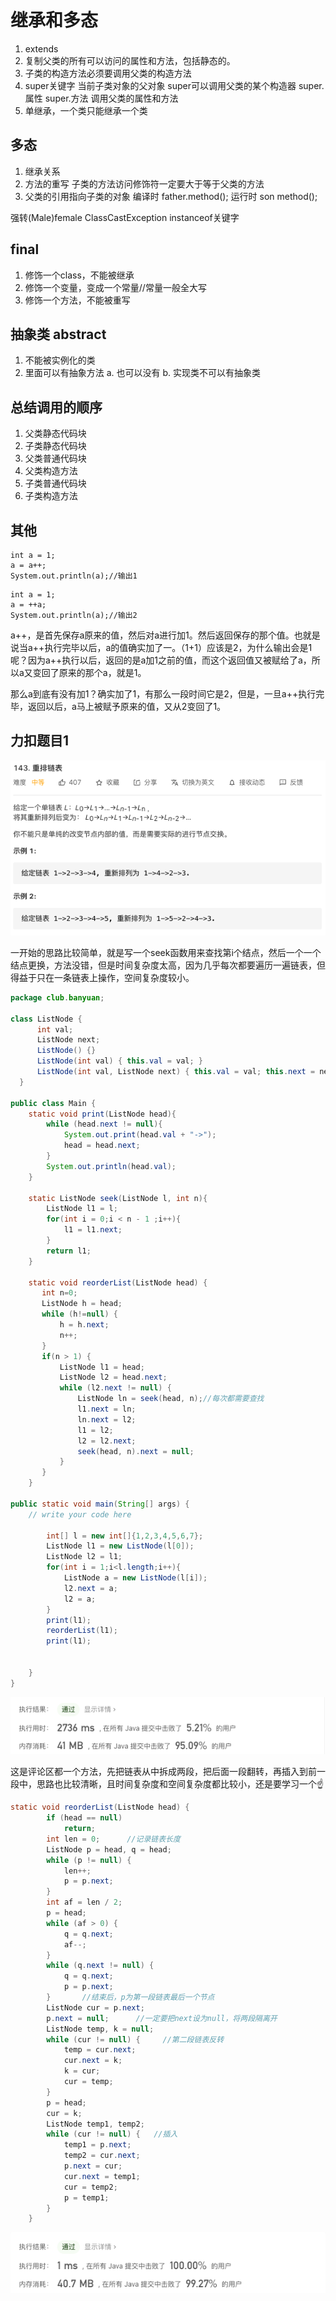 # 继承和多态

1. extends
2. 复制父类的所有可以访问的属性和方法，包括静态的。
3. 子类的构造方法必须要调用父类的构造方法
4. super关键字 当前子类对象的父对象
super可以调用父类的某个构造器
super.属性 super.方法 调用父类的属性和方法
5. 单继承，一个类只能继承一个类

## 多态
1. 继承关系
2. 方法的重写
子类的方法访问修饰符一定要大于等于父类的方法
3. 父类的引用指向子类的对象
编译时 father.method();
运行时 son method();

强转(Male)female ClassCastException
instanceof关键字

## final
1. 修饰一个class，不能被继承
2. 修饰一个变量，变成一个常量//常量一般全大写
3. 修饰一个方法，不能被重写

## 抽象类 abstract 
1. 不能被实例化的类
2. 里面可以有抽象方法
a. 也可以没有
b. 实现类不可以有抽象类

## 总结调用的顺序

1. 父类静态代码块
2. 子类静态代码块
3. 父类普通代码块
4. 父类构造方法
5. 子类普通代码块
6. 子类构造方法

## 其他
 
 ```
 int a = 1;
 a = a++;
 System.out.println(a);//输出1
 ```

  ```
 int a = 1;
 a = ++a;
 System.out.println(a);//输出2
 ```

a++，是首先保存a原来的值，然后对a进行加1。然后返回保存的那个值。也就是说当a++执行完毕以后，a的值确实加了一。（1+1）应该是2，为什么输出会是1呢？因为a++执行以后，返回的是a加1之前的值，而这个返回值又被赋给了a，所以a又变回了原来的那个a，就是1。

那么a到底有没有加1？确实加了1，有那么一段时间它是2，但是，一旦a++执行完毕，返回以后，a马上被赋予原来的值，又从2变回了1。

## 力扣题目1

![img](../img/力扣143_1.png)

一开始的思路比较简单，就是写一个seek函数用来查找第i个结点，然后一个一个结点更换，方法没错，但是时间复杂度太高，因为几乎每次都要遍历一遍链表，但得益于只在一条链表上操作，空间复杂度较小。

```java
package club.banyuan;

class ListNode {
      int val;
      ListNode next;
      ListNode() {}
      ListNode(int val) { this.val = val; }
      ListNode(int val, ListNode next) { this.val = val; this.next = next; }
  }

public class Main {
    static void print(ListNode head){
        while (head.next != null){
            System.out.print(head.val + "->");
            head = head.next;
        }
        System.out.println(head.val);
    }

    static ListNode seek(ListNode l, int n){
        ListNode l1 = l;
        for(int i = 0;i < n - 1 ;i++){
            l1 = l1.next;
        }
        return l1;
    }

    static void reorderList(ListNode head) {
       int n=0;
       ListNode h = head;
       while (h!=null) {
           h = h.next;
           n++;
       }
       if(n > 1) {
           ListNode l1 = head;
           ListNode l2 = head.next;
           while (l2.next != null) {
               ListNode ln = seek(head, n);//每次都需要查找
               l1.next = ln;
               ln.next = l2;
               l1 = l2;
               l2 = l2.next;
               seek(head, n).next = null;
           }
       }
    }

public static void main(String[] args) {
	// write your code here

        int[] l = new int[]{1,2,3,4,5,6,7};
        ListNode l1 = new ListNode(l[0]);
        ListNode l2 = l1;
        for(int i = 1;i<l.length;i++){
            ListNode a = new ListNode(l[i]);
            l2.next = a;
            l2 = a;
        }
        print(l1);
        reorderList(l1);
        print(l1);


    }
}

```
![img](../img/力扣143_2.png)

这是评论区都一个方法，先把链表从中拆成两段，把后面一段翻转，再插入到前一段中，思路也比较清晰，且时间复杂度和空间复杂度都比较小，还是要学习一个☝️

```java
static void reorderList(ListNode head) {
        if (head == null)
            return;
        int len = 0;      //记录链表长度
        ListNode p = head, q = head;
        while (p != null) {
            len++;
            p = p.next;
        }
        int af = len / 2;
        p = head;
        while (af > 0) {
            q = q.next;
            af--;
        }
        while (q.next != null) {
            q = q.next;
            p = p.next;
        }       //结束后，p为第一段链表最后一个节点
        ListNode cur = p.next;
        p.next = null;      //一定要把next设为null，将两段隔离开
        ListNode temp, k = null;
        while (cur != null) {     //第二段链表反转
            temp = cur.next;
            cur.next = k;
            k = cur;
            cur = temp;
        }
        p = head;
        cur = k;
        ListNode temp1, temp2;
        while (cur != null) {   //插入
            temp1 = p.next;
            temp2 = cur.next;
            p.next = cur;
            cur.next = temp1;
            cur = temp2;
            p = temp1;
        }
    }
```

![img](../img/力扣143_3.png)
